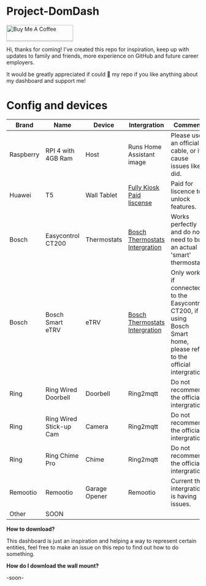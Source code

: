# Project-DomDash

<a href="https://www.buymeacoffee.com/AxDevl" target="_blank"><img src="https://www.buymeacoffee.com/assets/img/custom_images/orange_img.png" alt="Buy Me A Coffee" style="height: 41px !important;width: 174px !important;box-shadow: 0px 3px 2px 0px rgba(190, 190, 190, 0.5) !important;-webkit-box-shadow: 0px 3px 2px 0px rgba(190, 190, 190, 0.5) !important;" ></a>

Hi, thanks for coming! I've created this repo for inspiration, keep up with updates to family and friends, more experience on GitHub and future career employers.

It would be greatly appreciated if could 🌟 my repo if you like anything about my dashboard and support me!   

# Config and devices

| Brand | Name | Device|  Intergration | Comment |
| --- | --- | --- | --- | --- |
| Raspberry | RPI 4 with 4GB Ram | Host | Runs Home Assistant image | Please use an official cable, or it cause issues like I did. |
| Huawei | T5 | Wall Tablet | [Fully Kiosk Paid liscense](https://www.fully-kiosk.com) | Paid for liscence to unlock features. |
| Bosch | Easycontrol CT200 | Thermostats | [Bosch Thermostats Intergration](https://github.com/bosch-thermostat/home-assistant-bosch-custom-component) | Works perfectly and do not need to buy an actual 'smart' thermostat. |
| Bosch | Bosch Smart eTRV  | eTRV | [Bosch Thermostats Intergration](https://github.com/bosch-thermostat/home-assistant-bosch-custom-component) | Only works if connected to the Easycontrol CT200, if using Bosch Smart home, please refer to the official intergration. |
| Ring | Ring Wired Doorbell | Doorbell | Ring2mqtt | Do not recommend the official intergration. |
| Ring | Ring Wired Stick-up Cam | Camera | Ring2mqtt | Do not recommend the official intergration. |
| Ring | Ring Chime Pro | Chime | Ring2mqtt | Do not recommend the official intergration. |
| Remootio | Remootio | Garage Opener | Remootio | Current the intergration is having issues. |
| Other | SOON |  |  |  |

**How to download?**      

This dashboard is just an inspiration and helping a way to represent certain entities, feel free to make an issue on this repo to find out how to do something.

**How do I download the wall mount?**      

-soon-

